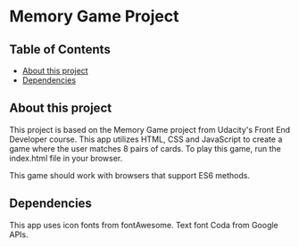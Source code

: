 # Memory Game Project

## Table of Contents

* [About this project](#about)
* [Dependencies](#dependencies)


## About this project

This project is based on the Memory Game project from Udacity's Front End Developer course. This app utilizes HTML, CSS and JavaScript to create a game where the user matches 8 pairs of cards. To play this game, run the index.html file in your browser. 

This game should work with browsers that support ES6 methods.

## Dependencies

This app uses icon fonts from fontAwesome. Text font Coda from Google APIs.




